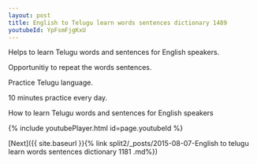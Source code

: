 ```yaml
---
layout: post
title: English to Telugu learn words sentences dictionary 1489 
youtubeId: YpFsmFjgKxU
---
```

 
 
Helps to learn Telugu words and sentences for English speakers.

Opportunitiy to repeat the words sentences. 

Practice Telugu language. 
 
10 minutes practice every day. 
 
How to learn Telugu words and sentences for English speakers 
 
{% include youtubePlayer.html id=page.youtubeId %}
 
 
[Next]({{ site.baseurl }}{% link  split2/_posts/2015-08-07-English to telugu learn words sentences dictionary 1181 .md%})
 
